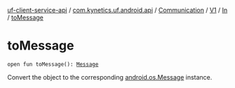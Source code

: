 [uf-client-service-api](../../../../index.md) / [com.kynetics.uf.android.api](../../../index.md) / [Communication](../../index.md) / [V1](../index.md) / [In](index.md) / [toMessage](./to-message.md)

# toMessage

`open fun toMessage(): `[`Message`](https://developer.android.com/reference/android/os/Message.html)

Convert the object to the corresponding [android.os.Message](https://developer.android.com/reference/android/os/Message.html) instance.

